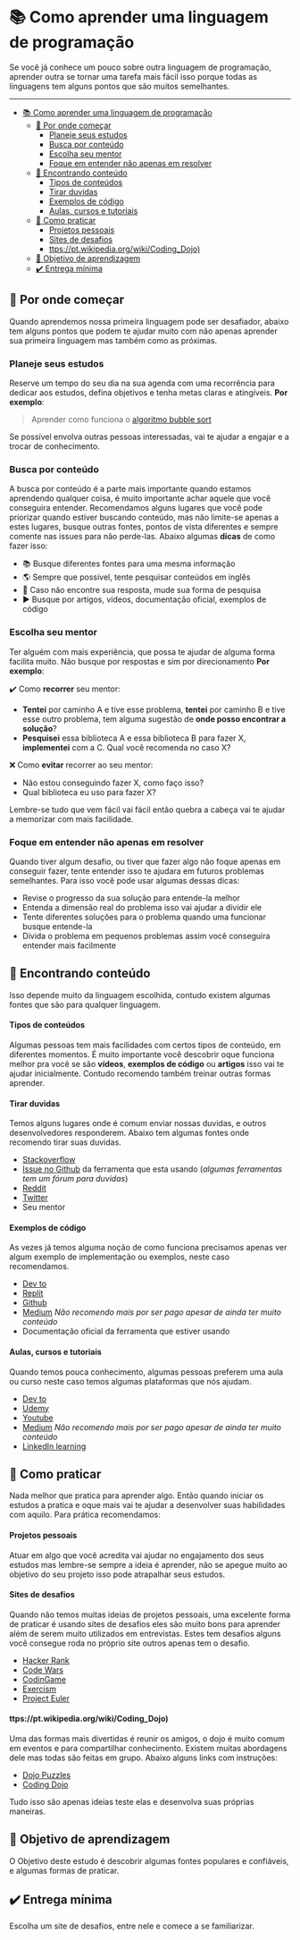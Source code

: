 # 📚 Como aprender uma linguagem de programação

Se você já conhece um pouco sobre outra linguagem de programação, aprender outra se tornar uma tarefa mais fácil isso porque todas as linguagens tem alguns pontos que são muitos semelhantes.

------------------------

- [📚 Como aprender uma linguagem de programação](#-como-aprender-uma-linguagem-de-programação)
  - [🏁 Por onde começar](#-por-onde-começar)
    - [Planeje seus estudos](#planeje-seus-estudos)
    - [Busca por conteúdo](#busca-por-conteúdo)
    - [Escolha seu mentor](#escolha-seu-mentor)
    - [Foque em entender não apenas em resolver](#foque-em-entender-não-apenas-em-resolver)
  - [🔎 Encontrando conteúdo](#-encontrando-conteúdo)
      - [Tipos de conteúdos](#tipos-de-conteúdos)
      - [Tirar duvidas](#tirar-duvidas)
      - [Exemplos de código](#exemplos-de-código)
      - [Aulas, cursos e tutoriais](#aulas-cursos-e-tutoriais)
  - [💪 Como praticar](#-como-praticar)
      - [Projetos pessoais](#projetos-pessoais)
      - [Sites de desafios](#sites-de-desafios)
      - [ttps://pt.wikipedia.org/wiki/Coding_Dojo)](#ttpsptwikipediaorgwikicoding_dojo)
  - [🧠 Objetivo de aprendizagem](#-objetivo-de-aprendizagem)
  - [✔️ Entrega mínima](#️-entrega-mínima)

## 🏁 Por onde começar

Quando aprendemos nossa primeira linguagem pode ser desafiador, abaixo tem alguns pontos que podem te ajudar muito com não apenas aprender sua primeira linguagem mas também como as próximas.

### Planeje seus estudos

Reserve um tempo do seu dia na sua agenda com uma recorrência para dedicar aos estudos, defina objetivos e tenha metas claras e atingíveis. **Por exemplo**:

> Aprender como funciona o [algoritmo bubble sort](https://pt.wikipedia.org/wiki/Bubble_sort)

Se possível envolva outras pessoas interessadas, vai te ajudar a engajar e a trocar de conhecimento.

### Busca por conteúdo

A busca por conteúdo é a parte mais importante quando estamos aprendendo qualquer coisa, é muito importante achar aquele que você conseguira entender. Recomendamos alguns lugares que você pode priorizar quando estiver buscando conteúdo, mas não limite-se apenas a estes lugares, busque outras fontes, pontos de vista diferentes e sempre comente nas issues para não perde-las. Abaixo algumas **dicas** de como fazer isso:

* 📚 Busque diferentes fontes para uma mesma informação
* 🌎 Sempre que possível, tente pesquisar conteúdos em inglês 
* 🔀 Caso não encontre sua resposta, mude sua forma de pesquisa
* ▶️ Busque por artigos, vídeos, documentação oficial, exemplos de código 

### Escolha seu mentor

Ter alguém com mais experiência, que possa te ajudar de alguma forma facilita muito. Não busque por respostas e sim por direcionamento **Por exemplo**:

✔️ Como **recorrer** seu mentor:

- **Tentei** por caminho A e tive esse problema, **tentei** por caminho B e tive esse outro problema, tem alguma sugestão de **onde posso encontrar a solução**?
- **Pesquisei** essa biblioteca A e essa biblioteca B para fazer X, **implementei** com a C. Qual você recomenda no caso X?

❌ Como **evitar** recorrer ao seu mentor:

- Não estou conseguindo fazer X, como faço isso?
- Qual biblioteca eu uso para fazer X?

Lembre-se tudo que vem fácil vai fácil então quebra a cabeça vai te ajudar a memorizar com mais facilidade. 

### Foque em entender não apenas em resolver

Quando tiver algum desafio, ou tiver que fazer algo não foque apenas em conseguir fazer, tente entender isso te ajudara em futuros problemas semelhantes. Para isso você pode usar algumas dessas dicas: 

- Revise o progresso da sua solução para entende-la melhor
- Entenda a dimensão real do problema isso vai ajudar a dividir ele
- Tente diferentes soluções para o problema quando uma funcionar busque entende-la 
- Divida o problema em pequenos problemas assim você conseguira entender mais facilmente

## 🔎 Encontrando conteúdo

Isso depende muito da linguagem escolhida, contudo existem algumas fontes que são para qualquer linguagem.

#### Tipos de conteúdos

Algumas pessoas tem mais facilidades com certos tipos de conteúdo, em diferentes momentos. É muito importante você descobrir oque funciona melhor pra você se são **vídeos**, **exemplos de código** ou **artigos** isso vai te ajudar inicialmente. Contudo recomendo também treinar outras formas aprender.

#### Tirar duvidas

Temos alguns lugares onde é comum enviar nossas duvidas, e outros desenvolvedores responderem. Abaixo tem algumas fontes onde recomendo tirar suas duvidas.

* [Stackoverflow](https://stackoverflow.com/)
* [Issue no Github](https://github.com/) da ferramenta que esta usando (*algumas ferramentas tem um fórum para duvidas*)
* [Reddit](https://www.reddit.com/)
* [Twitter](https://twitter.com/)
* Seu mentor

#### Exemplos de código

As vezes já temos alguma noção de como funciona precisamos apenas ver algum exemplo de implementação ou exemplos, neste caso recomendamos.

* [Dev to](https://dev.to/)
* [Replit](https://replit.com/)
* [Github](https://github.com/)
* [Medium](https://medium.com/) *Não recomendo mais por ser pago apesar de ainda ter muito conteúdo*
* Documentação oficial da ferramenta que estiver usando

#### Aulas, cursos e tutoriais 

Quando temos pouca conhecimento, algumas pessoas preferem uma aula ou curso neste caso temos algumas plataformas que nós ajudam.

* [Dev to](https://dev.to/)
* [Udemy](https://www.udemy.com/)
* [Youtube](https://www.youtube.com/)
* [Medium](https://medium.com/) *Não recomendo mais por ser pago apesar de ainda ter muito conteúdo*
* [LinkedIn learning](https://www.linkedin.com/learning/)

## 💪 Como praticar

Nada melhor que pratica para aprender algo. Então quando iniciar os estudos a pratica e oque mais vai te ajudar a desenvolver suas habilidades com aquilo. Para prática recomendamos:

#### Projetos pessoais 

Atuar em algo que você acredita vai ajudar no engajamento dos seus estudos mas lembre-se sempre a ideia é aprender, não se apegue muito ao objetivo do seu projeto isso pode atrapalhar seus estudos.

#### Sites de desafios

Quando não temos muitas ideias de projetos pessoais, uma excelente forma de praticar é usando sites de desafios eles são muito bons para aprender além de serem muito utilizados em entrevistas. Estes tem desafios alguns você consegue roda no próprio site outros apenas tem o desafio.

* [Hacker Rank](https://www.hackerrank.com/)
* [Code Wars](https://www.codewars.com/)
* [CodinGame](https://www.codingame.com/)
* [Exercism](https://exercism.io/)
* [Project Euler](https://projecteuler.net/)

#### ttps://pt.wikipedia.org/wiki/Coding_Dojo)

Uma das formas mais divertidas é reunir os amigos, o dojo é muito comum em eventos e para compartilhar conhecimento. Existem muitas abordagens dele mas todas são feitas em grupo. Abaixo alguns links com instruções:

* [Dojo Puzzles](https://dojopuzzles.com/)
* [Coding Dojo](https://codingdojo.org/)


Tudo isso são apenas ideias teste elas e desenvolva suas próprias maneiras.

## 🧠 Objetivo de aprendizagem

O Objetivo deste estudo é descobrir algumas fontes populares e confiáveis, e algumas formas de praticar.

## ✔️ Entrega mínima

Escolha um site de desafios, entre nele e comece a se familiarizar.